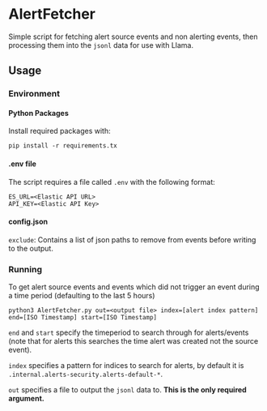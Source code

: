 # AlertFetcher
Simple script for fetching alert source events and non alerting events, then processing them into the `jsonl` data for use with Llama.

## Usage
### Environment
#### Python Packages
Install required packages with:

```pip install -r requirements.tx```

#### .env file
The script requires a file called `.env` with the following format:

```
ES_URL=<Elastic API URL>
API_KEY=<Elastic API Key>
```
#### config.json
`exclude`: Contains a list of json paths to remove from events before writing to the output.

### Running

To get alert source events and events which did not trigger an event 
during a time period (defaulting to the last 5 hours)
```
python3 AlertFetcher.py out=<output file> index=[alert index pattern] end=[ISO Timestamp] start=[ISO Timestamp]
```

`end` and `start` specify the timeperiod to search through for alerts/events 
(note that for alerts this searches the time alert was created not the source event).

`index` specifies a pattern for indices to search for alerts, by default it is `.internal.alerts-security.alerts-default-*`. 

`out` specifies a file to output the `jsonl` data to. **This is the only required argument.**

